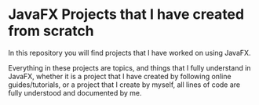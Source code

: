 # JavaFX Projects that I have created from scratch

In this repository you will find projects that I have worked on using JavaFX.

Everything in these projects are topics, and things that I fully understand in JavaFX, whether it is a project that I have created by following online guides/tutorials, or a project that I create by myself, all lines of code are fully understood and documented by me. 
